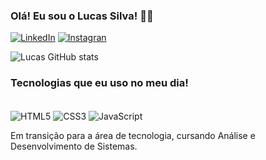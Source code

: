 ### Olá! Eu sou o Lucas Silva! 🖐🏼

[![LinkedIn](https://img.shields.io/badge/LinkedIn-0077B5?style=for-the-badge&logo=linkedin&logoColor=white)](https://www.linkedin.com/in/lucas-dos-santos-silva-9b5545148/)
[![Instagran](https://img.shields.io/badge/Instagram-E4405F?style=for-the-badge&logo=instagram&logoColor=white)](https://www.instagram.com/lucasssilvaa777/?next=%2F)

![Lucas GitHub stats](https://github-readme-stats.vercel.app/api?username=Lucassilva1327&show_icons=true&theme=tokyonight)

### Tecnologias que eu uso no meu dia!

<div style="display: inline-block"><br/>
  <img align="center" alt="HTML5" src="https://img.shields.io/badge/HTML5-E34F26?style=for-the-badge&logo=html5&logoColor=white" />
  <img align="center" alt="CSS3" src="https://img.shields.io/badge/CSS3-1572B6?style=for-the-badge&logo=css3&logoColor=white" />
  <img align="center" alt="JavaScript" src="https://img.shields.io/badge/JavaScript-F7DF1E?style=for-the-badge&logo=javascript&logoColor=black" />
</div><br/>


 Em transição para a área de tecnologia, cursando Análise e
 Desenvolvimento de Sistemas. 
 




